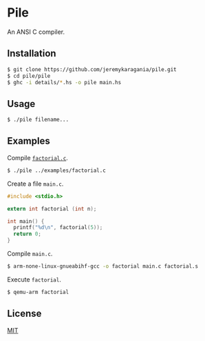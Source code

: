 # Pile
An ANSI C compiler.

## Installation
```sh
$ git clone https://github.com/jeremykaragania/pile.git
$ cd pile/pile
$ ghc -i details/*.hs -o pile main.hs
```

## Usage
```sh
$ ./pile filename...
```

## Examples
Compile [`factorial.c`](examples/factorial.c).
```sh
$ ./pile ../examples/factorial.c
```
Create a file `main.c`.
```c
#include <stdio.h>

extern int factorial (int n);

int main() {
  printf("%d\n", factorial(5));
  return 0;
}
```
Compile `main.c`.
```sh
$ arm-none-linux-gnueabihf-gcc -o factorial main.c factorial.s
```
Execute `factorial`.
```sh
$ qemu-arm factorial
```

## License
[MIT](LICENSE)
